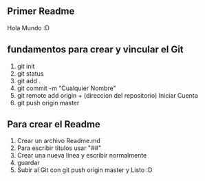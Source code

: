 ## Primer Readme ##
Hola Mundo :D

## fundamentos para crear y vincular el Git ##
1) git init
2) git status
3) git add .
4) git commit -m "Cualquier Nombre"
5) git remote add origin + (direccion del repositorio) Iniciar Cuenta
6) git push origin master

## Para crear el Readme ##
1) Crear un archivo Readme.md
2) Para escribir titulos usar "##"
3) Crear una nueva linea y escribir normalmente 
4) guardar 
5) Subir al Git con git push origin master y Listo :D